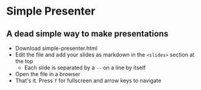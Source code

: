 # Simple Presenter
## A dead simple way to make presentations

- Download simple-presenter.html
- Edit the file and add your slides as markdown in the `<slides>` section at the top
    - Each slide is separated by a `--` on a line by itself
- Open the file in a browser
- That's it. Press `f` for fullscreen and arrow keys to navigate
